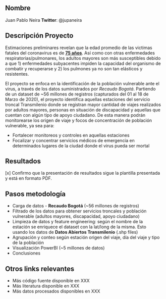 ## Nombre

Juan Pablo Neira
**Twitter**: 
@jupaneira

## Descripción Proyecto

Estimaciones preliminares revelan que la edad promedio de las victimas fatales del coronavirus es de  [**75 años**](https://www.aarp.org/espanol/salud/enfermedades-y-tratamientos/info-2020/coronavirus-en-personas-mayores.html). Así como con otras enfermedades respiratorias/pulmonares, los adultos mayores son más susceptibles debido a que 1) enfermedades subyacentes impiden la capacidad del organismo de combatir y recuperarse y 2) los pulmones ya no son tan elásticos y resistentes.  

El proyecto se enfoca en la identificación de la población vulnerable ante el virus, a través de los datos suministrados por *Recaudo Bogotá*. Partiendo de un dataset de ~56 millones de registros (capturados del 01 al 18 de Marzo de 2020), el proyecto identifica aquellas estaciones del servicio troncal Transmilenio donde se registran mayor cantidad de viajes realizados por adultos mayores, personas en situación de discapacidad y aquellas que cuentan con algún tipo de apoyo ciudadano. De esta manera podrán monitorearse los origen de viaje y focos de concentración de población vulnerable, ya sea para:

* Fortalecer monitoreos y controles en aquellas estaciones
* Focalizar y concentrar servicios médicos de emergencia en determinados lugares de la ciudad donde el virus pueda ser mortal

## Resultados

[x] Confirmo que la presentación de resultados sigue la plantilla presentada y está en formato PDF.

## Pasos metodología

- Carga de datos - **Recaudo Bogotá** (~56 millones de registros)
- Filtrado de los datos para obtener servicios troncales y población vulnerable (adultos mayores, discapacidad, apoyo ciudadano)
- Limpieza de datos y feature engineering: según el nombre de la estación se enriquece el dataset con la lat/long de la misma. Esto usando los datos de **Datos Abiertos Transmilenio** (.shp files)
- Agrupación y conteo según estación origen del viaje, día del viaje y tipo de la población
- Visualización PowerBI (~5 millones de datos)
- Conclusiones



## Otros links relevantes

- Más código fuente disponible en XXX
- Más literatura disponible en XXX
- Más datos procesados disponibles en XXX
